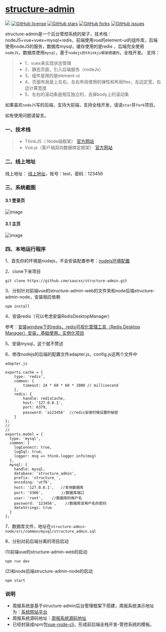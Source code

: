 # [structure-admin](https://github.com/saucxs/structure-admin)
[![](https://img.shields.io/badge/Powered%20by-saucxs%20-brightgreen.svg)](https://github.com/saucxs/structure-admin)
[![GitHub license](https://img.shields.io/github/license/saucxs/structure-admin.svg)](https://github.com/saucxs/structure-admin/blob/master/LICENSE)
[![GitHub stars](https://img.shields.io/github/stars/saucxs/structure-admin.svg)](https://github.com/saucxs/structure-admin/stargazers)
[![GitHub forks](https://img.shields.io/github/forks/saucxs/structure-admin.svg)](https://github.com/saucxs/structure-admin/network)
[![GitHub issues](https://img.shields.io/github/issues/saucxs/structure-admin.svg)](https://github.com/saucxs/structure-admin/issues)

structure-admin是一个后台管控系统的架子，技术栈：nodeJS+vue+vuex+mysql+redis，前端使用vue的element-ui的组件库，后端使用nodeJS的服务，数据库mysql，缓存使用的是redis
，后端完全使用`nodeJS`，数据库使用`mysql`，基于`nodejs的thinkjs框架搭建的`，全栈开发。
支持：
> + 1、vuex来实现状态管理
> + 2、静态页面，引入后端服务（nodeJs）
> + 3、组件是用的是element-ui
> + 4、页面布局是上左右，左右布局使用的弹性和布局flex，左边定宽，右边计算宽度
> + 5、左右的滚动条是相互独立的，去掉body上的滚动条

如果喜欢`nodeJS`写的后端，支持大前端，支持全栈开发，请请`star`并`fork`项目。

如有使用问题请留言。

### 一、技术栈
> + ThinkJS（ Node端框架） [官方网站](https://thinkjs.org/)
> + Vue.js（客户端双向数据绑定框架）  [官方网站](https://cn.vuejs.org/)

### 二、线上地址
线上地址： [线上地址](http://structure_admin.mwcxs.top)，账号：test，密码：123456

### 三、系统截图
#### 3.1 登录页
![image](https://img2018.cnblogs.com/blog/900740/201809/900740-20180918200317862-1493056324.png)
#### 3.1 主页
![image](https://img2018.cnblogs.com/blog/900740/201809/900740-20180918200409672-1321068027.png)


### 四、本地运行程序
1、首先你的环境是nodejs，不会安装配置参考：[nodejs环境配置](http://www.mwcxs.top/page/420.html)

2、clone下来项目
````
git clone https://github.com/saucxs/structure-admin.git
````
3、分别针对前端vue的structure-admin-web的文件夹和node后端structure-admin-node，安装相应依赖
````
npm install
````
4、安装redis（可以考虑安装RedisDesktopManager）

参考：[安装window下的redis，redis可视化管理工具（Redis Desktop Manager）安装，基础使用，实例化项目](http://www.mwcxs.top/page/421.html)

5、安装mysql，这个就不赘述

6、修改nodejs的后端的配置文件adapter.js，config.js这两个文件中

````
adapter.js

exports.cache = {
    type: 'redis',
    common: {
        timeout: 24 * 60 * 60 * 1000 // millisecond
    },
    redis: {
        handle: redisCache,
        host: '127.0.0.1',
        port: 6379,
        password: 'a123456'  //redis安装时候设置的秘密
    }
};
//
//
exports.model = {
  type: 'mysql',
  common: {
    logConnect: true,
    logSql: true,
    logger: msg => think.logger.info(msg)
  },
  mysql: {
    handle: mysql,
    database: 'structure_admin',
    prefix: 'structure_',
    encoding: 'utf8',
    host: '127.0.0.1',   //本地数据库
    port: '3306',　　　　　//数据库端口
    user: 'root',    //数据库的用户名
    password: '123456',    //数据库该用户名的密码
    dateStrings: true
  }
};
````
7、数据库文件，地址在``structure-admin-node/src/common/mysql/structure_admin.sql``

8、分别对前后端分离的项目启动

(1)前端vue的structure-admin-web的启动
````
npm run dev
 ````

(2)和node后端structure-admin-node的启动
````
npm start
 ````

### 说明
+ 周报系统是基于structure-admin后台管理框架下搭建，周报系统演示地址为：[系统网站平台](http://weekly.mwcxs.top)
+ 周报系统源码地址：[周报系统源码地址](https://github.com/saucxs/weekly)
+ 已经封装成npm包[vue-node-cli](https://github.com/saucxs/vue-node-cli)，形成前后端全栈开发-管控系统的模板。
